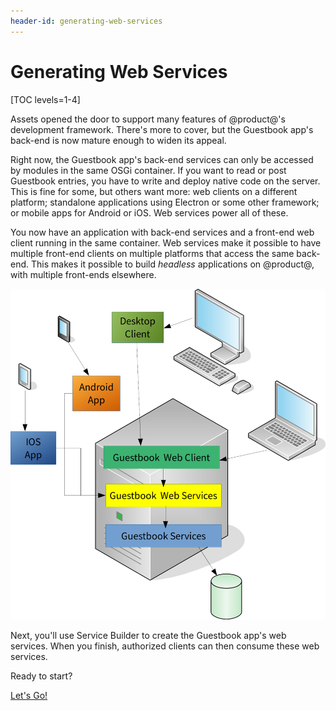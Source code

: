 ```yaml
---
header-id: generating-web-services
---
```


# Generating Web Services

[TOC levels=1-4]

Assets opened the door to support many features of @product@'s development
framework. There's more to cover, but the Guestbook app's back-end is now mature 
enough to widen its appeal. 

Right now, the Guestbook app's back-end services can only be accessed by modules 
in the same OSGi container. If you want to read or post Guestbook entries, you 
have to write and deploy native code on the server. This is fine for some, but 
others want more: web clients on a different platform; standalone applications 
using Electron or some other framework; or mobile apps for Android or iOS. Web 
services power all of these. 

You now have an application with back-end services and a front-end web client 
running in the same container. Web services make it possible to have multiple 
front-end clients on multiple platforms that access the same back-end. This 
makes it possible to build *headless* applications on @product@, with multiple 
front-ends elsewhere. 

![Figure 1: @product@ makes it easy to write multi-client applications.](../../../images/multi-client-application.png)

Next, you'll use Service Builder to create the Guestbook app's web services. 
When you finish, authorized clients can then consume these web services. 

Ready to start? 

<a class="go-link btn btn-primary" href="/develop/tutorials/-/knowledge_base/7-0/creating-remote-services-with-service-builder">Let's Go!<span class="icon-circle-arrow-right"></span></a>
